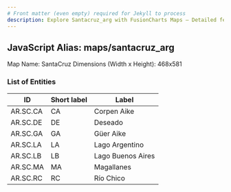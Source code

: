 ```yaml
---
# Front matter (even empty) required for Jekyll to process
description: Explore Santacruz_arg with FusionCharts Maps – Detailed features for seamless integration. Try now & enhance your data visualization today! 
---
```


## JavaScript Alias: maps/santacruz_arg

Map Name: SantaCruz
Dimensions (Width x Height): 468x581

### List of Entities

ID  | Short label | Label
---|---|---|
AR.SC.CA  | CA          | Corpen Aike        
AR.SC.DE  | DE          | Deseado            
AR.SC.GA  | GA          | Güer Aike          
AR.SC.LA  | LA          | Lago Argentino     
AR.SC.LB  | LB          | Lago Buenos Aires  
AR.SC.MA  | MA          | Magallanes         
AR.SC.RC  | RC          | Río Chico          
